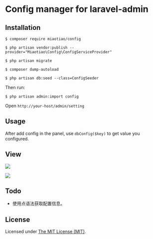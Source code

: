 Config manager for laravel-admin
========================
## Installation

```
$ composer require miaotiao/config

$ php artisan vendor:publish --provider="Miaotiao\Config\ConfigServiceProvider"

$ php artisan migrate

$ composer dump-autoload

$ php artisan db:seed --class=ConfigSeeder
```


Then run: 

```
$ php artisan admin:import config
```

Open `http://your-host/admin/setting`

## Usage

After add config in the panel, use `dbConfig($key)` to get value you configured.

## View
![](https://raw.githubusercontent.com/miaotiao/static/master/images/laravel-admin-config/1.png)

![](https://raw.githubusercontent.com/miaotiao/static/master/images/laravel-admin-config/2.png)

## Todo
-   使用点语法获取配置信息。

License
------------
Licensed under [The MIT License (MIT)](LICENSE).
